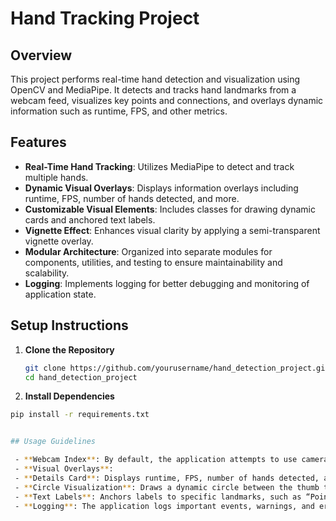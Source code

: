 # Hand Tracking Project

## Overview

This project performs real-time hand detection and visualization using OpenCV and MediaPipe. It detects and tracks hand landmarks from a webcam feed, visualizes key points and connections, and overlays dynamic information such as runtime, FPS, and other metrics.

## Features

- **Real-Time Hand Tracking**: Utilizes MediaPipe to detect and track multiple hands.
- **Dynamic Visual Overlays**: Displays information overlays including runtime, FPS, number of hands detected, and more.
- **Customizable Visual Elements**: Includes classes for drawing dynamic cards and anchored text labels.
- **Vignette Effect**: Enhances visual clarity by applying a semi-transparent vignette overlay.
- **Modular Architecture**: Organized into separate modules for components, utilities, and testing to ensure maintainability and scalability.
- **Logging**: Implements logging for better debugging and monitoring of application state.


## Setup Instructions

1. **Clone the Repository**

   ```bash
   git clone https://github.com/yourusername/hand_detection_project.git
   cd hand_detection_project

2.	**Install Dependencies**
   ```bash
   pip install -r requirements.txt


## Usage Guidelines

	- **Webcam Index**: By default, the application attempts to use camera_index=1. If this fails, it falls back to the default camera (camera_index=0). You can modify the camera_index in main.py if needed.
	- **Visual Overlays**:
	- **Details Card**: Displays runtime, FPS, number of hands detected, and hand confidence scores.
	- **Circle Visualization**: Draws a dynamic circle between the thumb tip and index finger tip of the right hand, displaying its radius.
	- **Text Labels**: Anchors labels to specific landmarks, such as “Pointer 556” on the left middle finger.
	- **Logging**: The application logs important events, warnings, and errors to the console for easier debugging and monitoring.